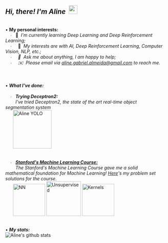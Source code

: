 ## *Hi, there! I'm Aline* &nbsp;<img src="https://user-images.githubusercontent.com/5679180/79618120-0daffb80-80be-11ea-819e-d2b0fa904d07.gif" width="27px">    
&nbsp;   
• **My personal interests:**  
&nbsp; &nbsp; ∙ &nbsp; 🌱 &nbsp;*I'm currently learning Deep Learning and Deep Reinforcement Learning;*  
&nbsp; &nbsp; ∙ &nbsp; &nbsp; 👾 &nbsp;*My interests are with AI, Deep Reinforcement Learning, Computer Vision, NLP, etc.;  
&nbsp; &nbsp; ∙ &nbsp; &nbsp; 💬 &nbsp;*Ask me about anything, I am happy to help;*  
&nbsp; &nbsp; ∙ &nbsp; &nbsp; ✉️ &nbsp;Please email via aline.gabriel.almeida@gmail.com to reach me.*    
&nbsp;  
&nbsp;  

• ***What I've done:***  
&nbsp;  
&nbsp; &nbsp; ∙ &nbsp; ***Trying Deceptron2:***  
&nbsp; &nbsp; &nbsp; &nbsp; *I've tried Deceptron2, the state of the art real-time object segmentation system*  
&nbsp; &nbsp; &nbsp; <a href="https://github.com/AlmeidaAlin3/AlmeidaAlin3.github.io/blob/master/images/my_deceptron2.gif"><img src="https://github.com/AlmeidaAlin3/AlmeidaAlin3.github.io/blob/master/images/my_deceptron2.gif" title="Aline YOLO" alt="Aline YOLO" height="120"></a>  
&nbsp; 
&nbsp; 

&nbsp; &nbsp; ∙ &nbsp; [***Stanford's Machine Learning Course:***](https://github.com/AlmeidaAlin3/MachineLearning/blob/master/README.md)  
&nbsp; &nbsp; &nbsp; &nbsp; *The Stanford's Machine Learning Course gave me a solid mathematical foundation for Machine Learning! [Here](https://github.com/AlmeidaAlin3/MachineLearning/blob/master/README.md)'s my problem set solutions for the course.*  
&nbsp; &nbsp; &nbsp; <a href="https://raw.githubusercontent.com/AlmeidaAlin3/MachineLearning/master/ProblemSet3/Exercise1/img/dataset_simpleNN.png"><img src="https://raw.githubusercontent.com/AlmeidaAlin3/MachineLearning/master/ProblemSet3/Exercise1/img/dataset_simpleNN.png" title="NN" alt="NN" height="100"></a> <a href="https://raw.githubusercontent.com/AlmeidaAlin3/MachineLearning/master/ProblemSet3/Exercise4/img/4d_plot3.png"><img src="https://raw.githubusercontent.com/AlmeidaAlin3/MachineLearning/master/ProblemSet3/Exercise4/img/4d_plot3.png" title="Unsupervised" alt="Unsupervised" height="108"></a> <a href="https://raw.githubusercontent.com/AlmeidaAlin3/MachineLearning/master/ProblemSet2/Exercise5/img/5c_plot_ii.png"><img src="https://raw.githubusercontent.com/AlmeidaAlin3/MachineLearning/master/ProblemSet2/Exercise5/img/5c_plot_ii.png" title="Kernels" alt="Kernels" height="100"></a>
&nbsp;  
&nbsp;  

• ***My stats:***  
![Aline's github stats](https://github-readme-stats.vercel.app/api?username=almeidaalin3&show_icons=true&hide_border=true)
&nbsp;  
<!--
 <img align="right" alt="" src=""/> 
-->


